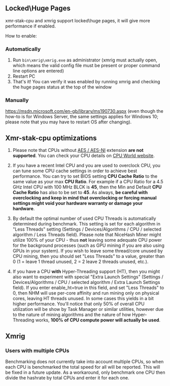 ## Locked\Huge Pages

xmr-stak-cpu and xmrig support locked\huge pages, it will give more performance if enabled.

How to enable:

### Automatically

1. Run `bin\xmrig\xmrig.exe` as administrator (xmrig must actually open, which means the valid config file must be present or proper command line options are entered)
2. Restart PC
3. That's it! You can verify it was enabled by running xmrig and checking the huge pages status at the top of the window

### Manually

https://msdn.microsoft.com/en-gb/library/ms190730.aspx (even though the how-to is for Windows Server, the same settings applies for Windows 10; please note that you may have to restart OS after changing).

## Xmr-stak-cpu optimizations

1. Please note that CPUs without [AES / AES-NI](https://en.wikipedia.org/wiki/AES_instruction_set#Intel_and_AMD_x86_architecture) extension **are not supported**. You can check your CPU details on [CPU World website](http://www.cpu-world.com/CPUs/).

2. If you have a recent Intel CPU and you are used to overclock CPU, you can tune some CPU cache settings in order to achieve best performance. You can try to set BIOS setting **CPU Cache Ratio** to the same value as your max **CPU Ratio**. For example if a CPU Ratio for a 4.5 GHz Intel CPU with 100 MHz BLCK is **45**, then the Min and Default **CPU Cache Ratio** has also to be set to **45**. As always, **be careful with overclocking and keep in mind that overclocking or forcing manual settings might void your hardware warranty or damage your hardware**.

3. By default the optimal number of used CPU Threads is automatically determined during benchmark. This setting is set for each algorithm in "Less Threads" setting (Settings / Devices/Algorithms / CPU / selected algorithm / Less Threads field). Please note that NiceHash Miner might utilize 100% of your CPU - thus **not** leaving some adequate CPU power for the background processes (such as GPU mining if you are also using GPUs in your system). If you wish to leave some thread/core unused by CPU mining, then you should set "Less Threads" to a value, greater than 0 (1 = leave 1 thread unused, 2 = 2 leave 2 threads unused, etc.).

4. If you have a CPU **with** Hyper-Threading support (HT), then you might also want to experiment with special "Extra Launch Settings" (Settings / Devices/Algorithms / CPU / selected algorithm / Extra Launch Settings field). If you enter enable_ht=true in this field, and set "Less Threads" to 0, then NHM will use per-core affinity and run mining only on physical cores, leaving HT threads unused. In some cases this yields in a bit higher performance. You'll notice that only 50% of overall CPU utilization will be show by Task Manager or similar utilities, however due to the nature of mining algorithms and the nature of how Hyper-Threading works, **100% of CPU compute power will actually be used**.

## Xmrig

### Users with multiple CPUs

Benchmarking does not currently take into account multiple CPUs, so when each CPU is benchmarked the total speed for all will be reported. This will be fixed in a future update. As a workaround, only benchmark one CPU then divide the hashrate by total CPUs and enter it for each one.